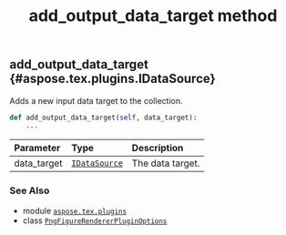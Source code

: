 ﻿---
title: add_output_data_target method
second_title: Aspose.TeX for Python via .NET API References
description: 
type: docs
weight: 30
url: /python-net/aspose.tex.plugins/pngfigurerendererpluginoptions/add_output_data_target/
is_root: false
---

## add_output_data_target {#aspose.tex.plugins.IDataSource}

Adds a new input data target to the collection.



```python
def add_output_data_target(self, data_target):
    ...
```


| Parameter | Type | Description |
| :- | :- | :- |
| data_target | [`IDataSource`](/tex/python-net/aspose.tex.plugins/idatasource) | The data target. |



### See Also
* module [`aspose.tex.plugins`](../../)
* class [`PngFigureRendererPluginOptions`](/tex/python-net/aspose.tex.plugins/pngfigurerendererpluginoptions)
